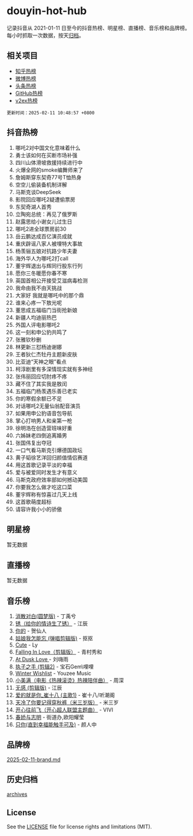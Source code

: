 # douyin-hot-hub

记录抖音从 2021-01-11 日至今的抖音热榜、明星榜、直播榜、音乐榜和品牌榜。每小时抓取一次数据，按天[归档](archives)。

## 相关项目

- [知乎热榜](https://github.com/lonnyzhang423/zhihu-hot-hub)
- [微博热榜](https://github.com/lonnyzhang423/weibo-hot-hub)
- [头条热榜](https://github.com/lonnyzhang423/toutiao-hot-hub)
- [GitHub热榜](https://github.com/lonnyzhang423/github-hot-hub)
- [v2ex热榜](https://github.com/lonnyzhang423/v2ex-hot-hub)


`更新时间：2025-02-11 10:48:57 +0800`

## 抖音热榜

1. 哪吒2对中国文化意味着什么
1. 勇士该如何在买断市场补强
1. 四川山体滑坡救援持续进行中
1. 火爆全网的smoke编舞师来了
1. 詹姆斯穿东契奇77号T恤热身
1. 空空儿偷装备机制详解
1. 马斯克谈DeepSeek
1. 影院回应哪吒2疑遭偷票房
1. 东契奇湖人首秀
1. 立陶宛总统：再见了俄罗斯
1. 赵露思给小谢女儿过生日
1. 哪吒2进全球票房前30
1. 岳云鹏达成百亿演员成就
1. 重庆辟谣八家人被埋特大事故
1. 杨羡骊五娘对抗路少年夫妻
1. 海外华人为哪吒2打call
1. 董宇辉退出与辉同行股东行列
1. 愿你三冬暖愿你春不寒
1. 英国首相公开接受艾滋病毒检测
1. 我命由我不由天挑战
1. 大家好 我就是哪吒中的那个鼎
1. 谁来心疼一下敖光呢
1. 董思成五福临门当街抢新娘
1. 新疆人均迪丽热巴
1. 外国人评电影哪吒2
1. 这一刻和申公豹共鸣了
1. 张雅钦秒删
1. 林更新三怼杨迪谢娜
1. 王者狄仁杰牡丹主题新皮肤
1. 比亚迪“天神之眼”看点
1. 柯淳剧里有多深情现实就有多神经
1. 张伟丽回应切肘疼不疼
1. 藏不住了其实我是敖闰
1. 五福临门杨羡遇乐善已老实
1. 你的寒假余额已不足
1. 对话哪吒2无量仙翁配音演员
1. 如果用申公豹语音包导航
1. 掌心打响男人和亲第一枪
1. 徐明浩在创造营班味好重
1. 六姊妹老四倒追离婚男
1. 张国伟复出夺冠
1. 一口气看马斯克引爆德国政坛
1. 黄子韬徐艺洋回归颜值情侣赛道
1. 用这首歌记录平淡的幸福
1. 爱与被爱同时发生才有意义
1. 马斯克政府效率部如何撼动美国
1. 你要我怎么做才吃这口菜
1. 董宇辉称有惊喜过几天上线
1. 这首歌萌度超标
1. 请容许我小小的骄傲

## 明星榜

暂无数据

## 直播榜

暂无数据

## 音乐榜

1. [消散对白(圆梦版)](https://sf5-hl-cdn-tos.douyinstatic.com/obj/tos-cn-ve-2774/og4jB5I5IizzoZVAAAzWgBMAsMDWoArfwBOiFs) - 丁禹兮
1. [锈（给你的情诗生了锈）](https://sf5-hl-cdn-tos.douyinstatic.com/obj/tos-cn-ve-2774/o8a1PBtVqIYbPEGK6e5A4egedVMdm3fCIz6bbE) - 江辰
1. [你的](https://sf5-hl-cdn-tos.douyinstatic.com/obj/tos-cn-ve-2774/oYuIeKf42jB7sEV6B2upMdpYAgfrQWj0FeRegh) - 贺仙人
1. [姑娘我怎能忘 (弹唱剪辑版)](https://sf5-hl-cdn-tos.douyinstatic.com/obj/tos-cn-ve-2774/okamwrBGEMz6illuEofAsMV4yzF5tVWbBiA5AI) - 抠抠
1. [Cute](https://sf5-hl-cdn-tos.douyinstatic.com/obj/tos-cn-ve-2774/o4IbIzHWKAAB4wsS5qMBRiiAlEBGTpQRNfFvuo) - Ly
1. [Falling In Love（剪辑版）](https://sf5-hl-cdn-tos.douyinstatic.com/obj/tos-cn-ve-2774/o8ajpA8zzgBPahbBIO8AcKGBLJezFCRd1wfP9f) - 青村秀和
1. [ At Dusk  Love ](https://sf5-hl-cdn-tos.douyinstatic.com/obj/tos-cn-ve-2774/o8CrpCf5CaYgI4ZrtQgMQAFEfuGqNnRSDQAPBc) - 刘嗨雨
1. [执子之手 (剪辑2)](https://sf5-hl-cdn-tos.douyinstatic.com/obj/tos-cn-ve-2774/oUoZLQjCc31XzqsBnBQUNgeKtYPBcgbFDwtfcu) - 宝石Gem\哩哩
1. [Winter Wishlist](https://sf6-cdn-tos.douyinstatic.com/obj/tos-cn-ve-2774/oIIgUOeamCFCVAzxN6MFRLIBlLGpUqQxeeHrLE) - Youzee Music
1. [小美满（电影《热辣滚烫》热辣陪伴曲）](https://sf5-hl-cdn-tos.douyinstatic.com/obj/tos-cn-ve-2774/o0GAn2lSgfZIDUgtevCGDQYnFg4CwnrBaxbTZL) - 周深
1. [无感 (剪辑版)](https://sf5-hl-cdn-tos.douyinstatic.com/obj/tos-cn-ve-2774/o0eIsUzJBDlQaQFC5OFlgbMEZC1TFYBftOBn6p) - 江辰
1. [爱的就是你_崔十八 (主歌1)](https://sf5-hl-cdn-tos.douyinstatic.com/obj/tos-cn-ve-2774/oI5BO5DhFZ6UTcNCnZaOCBLtZ7WIMQGfgnXf5E) - 崔十八/听潮阁
1. [天冷了你要记得穿秋裤（米三岁版）](https://sf5-hl-cdn-tos.douyinstatic.com/obj/tos-cn-ve-2774/oQlIwVIDWiZ6BQilAorS7MA0AgCkQDvcZAdm1) - 米三岁
1. [开心往前飞（开心超人联盟主题曲）](https://sf5-hl-cdn-tos.douyinstatic.com/obj/tos-cn-ve-2774/9d8fb7c82cf1421fb93a9fe925275e0a) - VIVI
1. [春娇与志明](https://sf6-cdn-tos.douyinstatic.com/obj/tos-cn-ve-2774/e530d8fceb7044b39707d7f9ff54add1) - 街道办,欧阳耀莹
1. [只你(直到幸福能触手可及)](https://sf3-cdn-tos.douyinstatic.com/obj/tos-cn-ve-2774/o0lBkRDzFTeaVSUz3ZZSCBVtZ5DIMQGfgmEAuE) - 颜人中

## 品牌榜

[2025-02-11-brand.md](archives/2025-02-11-brand.md)

## 历史归档

[archives](archives)

## License

See the [LICENSE](LICENSE) file for license rights and limitations (MIT).
